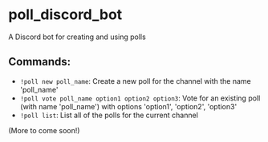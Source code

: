 # poll_discord_bot
A Discord bot for creating and using polls

## Commands:
* `!poll new poll_name`: Create a new poll for the channel with the name 'poll_name'
* `!poll vote poll_name option1 option2 option3`: Vote for an existing poll (with name 'poll_name') with options 'option1', 'option2', 'option3'
* `!poll list`: List all of the polls for the current channel

(More to come soon!)
